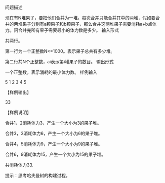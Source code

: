 问题描述

现在有N堆果子，要把他们合并为一堆。每次合并只能合并其中的两堆，假如要合并的两堆果子分别有a颗果子和b颗果子，那么合并这两堆果子需要消耗a+b点体力。问合并完所有果子需要最小的体力数是多少。
输入形式

共两行。

第一行为一个正整数N<=1000。表示果子总共有多少堆。

第二行共N个正整数，ai表示第i堆果子的数目。
输出形式

一个正整数，表示消耗的最小体力数。
样例输入

5
1 2 3 4 5

【样例输出】

33

【样例说明】

合并1，2消耗体力3，产生一个大小为3的果子堆。

合并3，3消耗体力6，产生一个大小为6的果子堆。

合并4，5消耗体力9，产生一个大小为9的果子堆。

合并6，9消耗体力15，产生一个大小为15的果子堆。

共消耗体力33.

提示：思考哈夫曼树的构建过程。
